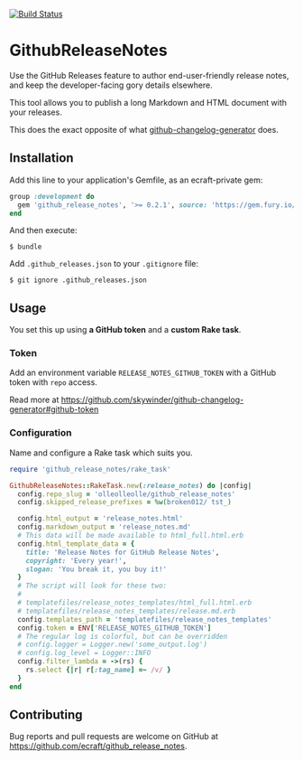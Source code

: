 [![Build Status](https://travis-ci.com/ecraft/github_release_notes.svg?token=35kCpfKGskZKKBMy5SCM&branch=master)](https://travis-ci.com/ecraft/github_release_notes)

# GithubReleaseNotes

Use the GitHub Releases feature to author end-user-friendly release notes, and keep the developer-facing gory details elsewhere.

This tool allows you to publish a long Markdown and HTML document with your releases.

This does the exact opposite of what [github-changelog-generator](https://github.com/skywinder/github-changelog-generator) does.

## Installation

Add this line to your application's Gemfile, as an ecraft-private gem:

```ruby
group :development do
  gem 'github_release_notes', '>= 0.2.1', source: 'https://gem.fury.io/ecraft-gems/'
end
```

And then execute:

    $ bundle

Add `.github_releases.json` to your `.gitignore` file:

```shell
$ git ignore .github_releases.json
```


## Usage

You set this up using **a GitHub token** and a **custom Rake task**.

### Token

Add an environment variable `RELEASE_NOTES_GITHUB_TOKEN` with a GitHub token with `repo` access.

Read more at https://github.com/skywinder/github-changelog-generator#github-token

### Configuration

Name and configure a Rake task which suits you.

```ruby
require 'github_release_notes/rake_task'

GithubReleaseNotes::RakeTask.new(:release_notes) do |config|
  config.repo_slug = 'olleolleolle/github_release_notes'
  config.skipped_release_prefixes = %w(broken012/ tst_)

  config.html_output = 'release_notes.html'
  config.markdown_output = 'release_notes.md'
  # This data will be made available to html_full.html.erb
  config.html_template_data = {
    title: 'Release Notes for GitHub Release Notes',
    copyright: 'Every year!',
    slogan: 'You break it, you buy it!'
  }
  # The script will look for these two:
  #
  # templatefiles/release_notes_templates/html_full.html.erb
  # templatefiles/release_notes_templates/release.md.erb
  config.templates_path = 'templatefiles/release_notes_templates'
  config.token = ENV['RELEASE_NOTES_GITHUB_TOKEN']
  # The regular log is colorful, but can be overridden
  # config.logger = Logger.new('some_output.log')
  # config.log_level = Logger::INFO
  config.filter_lambda = ->(rs) {
    rs.select {|r| r[:tag_name] =~ /v/ }
  }
end
```

## Contributing

Bug reports and pull requests are welcome on GitHub at https://github.com/ecraft/github_release_notes.

